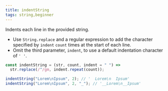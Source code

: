 ```yaml
---
title: indentString
tags: string,beginner
---
```


Indents each line in the provided string.

- Use `String.replace` and a regular expression to add the character specified by `indent` `count` times at the start of each line.
- Omit the third parameter, `indent`, to use a default indentation character of `' '`.

```js
const indentString = (str, count, indent = " ") =>
  str.replace(/^/gm, indent.repeat(count));
```

```js
indentString("Lorem\nIpsum", 2); // '  Lorem\n  Ipsum'
indentString("Lorem\nIpsum", 2, "_"); // '__Lorem\n__Ipsum'
```
